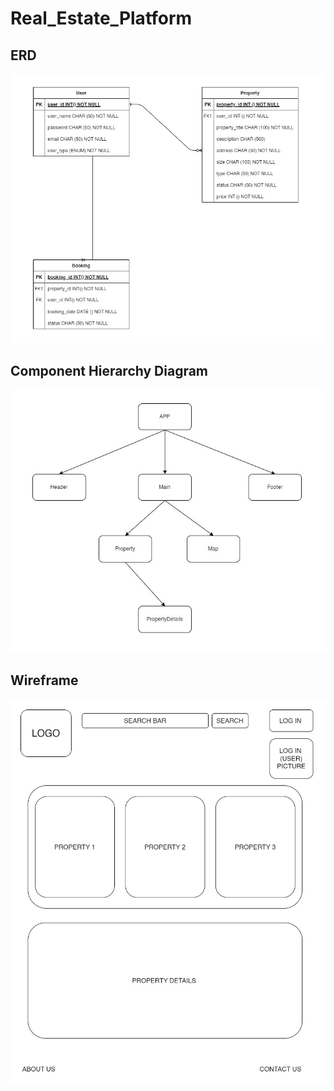 # Real_Estate_Platform


## ERD

![ERD Diagram](Images/Real_Estate_Platform_ERD.jpg)

## Component Hierarchy Diagram

![Hierarchy Diagram](Images/Component%20Hierarchy%20Diagram.jpg)

## Wireframe

![Wireframe](Images/Wireframe.jpg)